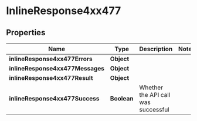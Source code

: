 # InlineResponse4xx477

## Properties
Name | Type | Description | Notes
------------ | ------------- | ------------- | -------------
**inlineResponse4xx477Errors** | **Object** |  | 
**inlineResponse4xx477Messages** | **Object** |  | 
**inlineResponse4xx477Result** | **Object** |  | 
**inlineResponse4xx477Success** | **Boolean** | Whether the API call was successful | 
